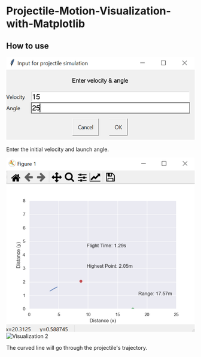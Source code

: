 # Projectile-Motion-Visualization-with-Matplotlib

## How to use
![Input Values](/images/input.png)

Enter the initial velocity and launch angle.

![Visualization 1](/images/flight.png)
![Visualization 2](/images/flight2.png)

The curved line will go through the projectile's trajectory.

